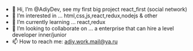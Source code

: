 - 👋 Hi, I’m @AdiyDev, see my first big project react_first (social network)
- 👀 I’m interested in ... html,css,js,react,redux,nodejs & other
- 🌱 I’m currently learning ... react,redux
- 💞️ I’m looking to collaborate on ... a enterprise that can hire a level developer inner/junior
- 📫 How to reach me: adiy.work.mail@ya.ru

<!---
AdiyDev/AdiyDev is a ✨ special ✨ repository because its `README.md` (this file) appears on your GitHub profile.
You can click the Preview link to take a look at your changes.
--->
